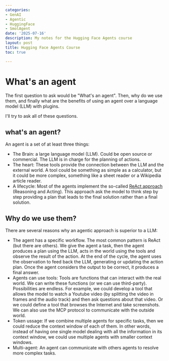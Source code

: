 ```yaml
---
categories:
- GenAI
- Agentic
- HuggingFace
- SmolAgent
date: '2025-07-16'
description: My notes for the Hugging Face Agents course
layout: post
title: Hugging Face Agents Course
toc: true

---
```


# What's an agent

The first question to ask would be "What's an agent". Then, why do we use them, and finally what are the benefits of using an agent over a language model (LLM) with plugins.

I'll try to ask all of these questions.

## what's an agent?

An agent is a set of at least three things:
 - The Brain: a large language model (LLM). Could be open source or commercial. The LLM is in charge for the planning of actions.
 - The heart: These tools provide the connection between the LLM and the external world. A tool could be something as simple as a calculator, but it could be more complex, something like a sheet reader or a Wikipedia article reader.
- A lifecycle: Most of the agents implement the so-called [ReAct approach](https://huggingface.co/learn/agents-course/en/unit1/thoughts) (Reasoning and Acting). This approach ask the model to think step by step providing a plan that leads to the final solution rather than a final solution. 

## Why do we use them?

There are several reasons why an agentic approach is superior to a LLM:

 - The agent has a specific workflow. The most common pattern is ReAct (but there are others). We give the agent a task, then the agent produces a plan using the LLM, acts in the world using the tools and observe the result of the action. At the end of the cycle, the agent uses the observation to feed back the LLM, generating or updating the action plan. Once the agent considers the output to be correct, it produces a final answer.
 - Agents can use tools: Tools are functions that can interact with the real world. We can write these functions (or we can use third-party). Possibilities are endless. For example, we could develop a tool that allows the model to watch a Youtube video (by splitting the video in frames and the audio track) and then ask questions about that video. Or we could define a tool that browses the Internet and take screenshots. We can also use the MCP protocol to communicate with the outside world.
 - Token ussage: If we combine multiple agents for specific tasks, then we could reduce the context window of each of them. In other words, instead of having one single model dealing with all the information in its context window, we could use multiple agents with smaller context windows.
 - Multi-agent: An agent can communicate with others agents to resolve more complex tasks.